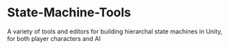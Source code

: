 # State-Machine-Tools
A variety of tools and editors for building hierarchal state machines in Unity, for both player characters and AI
